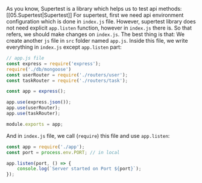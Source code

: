 As you know, Supertest is a library which helps us to test api methods: [[05.Supertest|Supertest]]
For supertest, first we need api environment configuration which is done in `index.js` file. However, supertest library does not need explicit `app.listen` function, however in `index.js` there is. So that refers, we should make changes on `index.js`.
The best thing is that:
We create another `js` file in `src` folder named `app.js`. Inside this file, we write everything in `index.js` except `app.listen` part:
```javascript
// app.js file
const express = require('express');
require('./db/mongoose')
const userRouter = require('./routers/user');
const taskRouter = require('./routers/task');

const app = express();

app.use(express.json());
app.use(userRouter);
app.use(taskRouter);

module.exports = app;
```

And in `index.js` file, we call (`require`) this file and use `app.listen`:
```javascript
const app = require('./app');
const port = process.env.PORT; // in local

app.listen(port, () => {
    console.log(`Server started on Port ${port}`);
});
```

